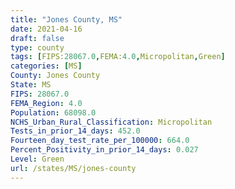 ```yaml
---
title: "Jones County, MS"
date: 2021-04-16
draft: false
type: county
tags: [FIPS:28067.0,FEMA:4.0,Micropolitan,Green]
categories: [MS]
County: Jones County
State: MS
FIPS: 28067.0
FEMA_Region: 4.0
Population: 68098.0
NCHS_Urban_Rural_Classification: Micropolitan
Tests_in_prior_14_days: 452.0
Fourteen_day_test_rate_per_100000: 664.0
Percent_Positivity_in_prior_14_days: 0.027
Level: Green
url: /states/MS/jones-county
---
```



